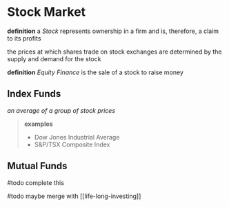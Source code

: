 # Stock Market

**definition** a _Stock_ represents ownership in a firm and is, therefore, a claim to its profits

the prices at which shares trade on stock exchanges are determined by the supply and demand for the stock

**definition** _Equity Finance_ is the sale of a stock to raise money

## Index Funds

_an average of a group of stock prices_

> **examples**
>
> - Dow Jones Industrial Average
> - S&P/TSX Composite Index

## Mutual Funds

#todo complete this

#todo maybe merge with [[life-long-investing]]
